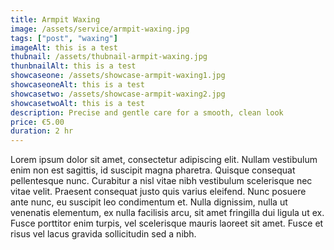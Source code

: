 ```yaml
---
title: Armpit Waxing
image: /assets/service/armpit-waxing.jpg
tags: ["post", "waxing"]
imageAlt: this is a test
thubnail: /assets/thubnail-armpit-waxing.jpg
thunbnailAlt: this is a test
showcaseone: /assets/showcase-armpit-waxing1.jpg
showcaseoneAlt: this is a test
showcasetwo: /assets/showcase-armpit-waxing2.jpg
showcasetwoAlt: this is a test
description: Precise and gentle care for a smooth, clean look
price: €5.00
duration: 2 hr
---
```

Lorem ipsum dolor sit amet, consectetur adipiscing elit. Nullam vestibulum enim non est sagittis, id suscipit magna pharetra. Quisque consequat pellentesque nunc. Curabitur a nisl vitae nibh vestibulum scelerisque nec vitae velit. Praesent consequat justo quis varius eleifend. Nunc posuere ante nunc, eu suscipit leo condimentum et. Nulla dignissim, nulla ut venenatis elementum, ex nulla facilisis arcu, sit amet fringilla dui ligula ut ex. Fusce porttitor enim turpis, vel scelerisque mauris laoreet sit amet. Fusce et risus vel lacus gravida sollicitudin sed a nibh.

